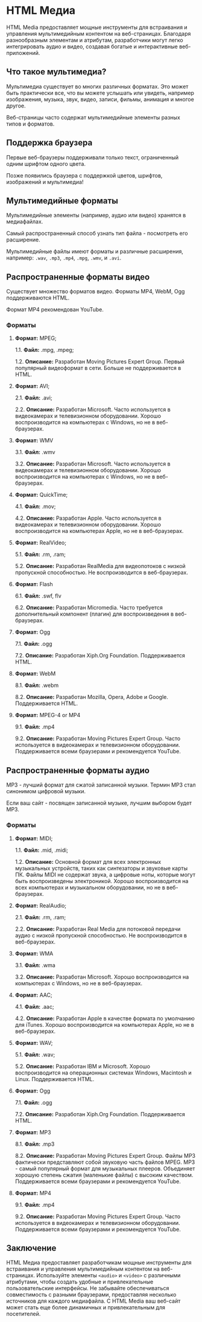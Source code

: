 # HTML Медиа

HTML Media предоставляет мощные инструменты для встраивания и управления мультимедийным контентом на веб-страницах. Благодаря разнообразным элементам и атрибутам, разработчики могут легко интегрировать аудио и видео, создавая богатые и интерактивные веб-приложений.

## Что такое мультимедиа?

Мультимедиа существует во многих различных форматах. Это может быть практически все, что вы можете услышать или увидеть, например изображения, музыка, звук, видео, записи, фильмы, анимация и многое другое.

Веб-страницы часто содержат мультимедийные элементы разных типов и форматов.

## Поддержка браузера

Первые веб-браузеры поддерживали только текст, ограниченный одним шрифтом одного цвета.

Позже появились браузера с поддержкой цветов, шрифтов, изображений и мультимедиа!

## Мультимедийные форматы

Мультимедийные элементы (например, аудио или видео) хранятся в медиафайлах.

Самый распространенный способ узнать тип файла - посмотреть его расширение.

Мультимедийные файлы имеют форматы и различные расширения, например: ``.wav``, ``.mp3``, ``.mp4``, ``.mpg``, ``.wmv``, и ``.avi``.

## Распространенные форматы видео

Существует множество форматов видео. Форматы MP4, WebM, Ogg поддерживаются HTML.

Формат MP4 рекомендован YouTube.

### Форматы

1. **Формат:** MPEG;

    1.1. **Файл:** .mpg, .mpeg;

    1.2. **Описание:** Разработан Moving Pictures Expert Group. Первый популярный видеоформат в сети. Больше не поддерживается в HTML.

2. **Формат:** AVI;

    2.1. **Файл:** .avi;

    2.2. **Описание:** Разработан Microsoft. Часто используется в видеокамерах и телевизионном оборудовании. Хорошо воспроизводится на компьютерах с Windows, но не в веб-браузерах.

3. **Формат:** WMV

    3.1. **Файл:** .wmv

    3.2. **Описание:** Разработан Microsoft. Часто используется в видеокамерах и телевизионном оборудовании. Хорошо воспроизводится на компьютерах с Windows, но не в веб-браузерах.

4. **Формат:** QuickTime;

    4.1. **Файл:** .mov;

    4.2. **Описание:** Разработан Apple. Часто используется в видеокамерах и телевизионном оборудовании. Хорошо воспроизводится на компьютерах Apple, но не в веб-браузерах.

5. **Формат:** RealVideo;

    5.1. **Файл:** .rm, .ram;

    5.2. **Описание:** Разработан RealMedia для видеопотоков с низкой пропускной способностью. Не воспроизводится в веб-браузерах.

6. **Формат:** Flash

    6.1. **Файл:** .swf, flv

    6.2. **Описание:** Разработан Micromedia. Часто требуется дополнительный компонент (плагин) для воспроизведения в веб-браузерах.

7. **Формат:** Ogg

    7.1. **Файл:** .ogg

    7.2. **Описание:** Разработан Xiph.Org Foundation. Поддерживается HTML.

8. **Формат:** WebM

    8.1. **Файл:** .webm

    8.2. **Описание:** Разработан Mozilla, Opera, Adobe и Google. Поддерживается HTML.

9. **Формат:** MPEG-4 or MP4

    9.1. **Файл:** .mp4

    9.2. **Описание:** Разработан Moving Pictures Expert Group. Часто используется в видеокамерах и телевизионном оборудовании. Поддерживается всеми браузерами и рекомендуется YouTube.

## Распространенные форматы аудио

MP3 - лучший формат для сжатой записанной музыки. Термин MP3 стал синонимом цифровой музыки.

Если ваш сайт - посвящен записанной музыке, лучшим выбором будет MP3.

### Форматы

1. **Формат:** MIDI;

    1.1. **Файл:** .mid, .midi;

    1.2. **Описание:** Основной формат для всех электронных музыкальных устройств, таких как синтезаторы и звуковые карты ПК. Файлы MIDI не содержат звука, а цифровые ноты, которые могут быть воспроизведены электроникой. Хорошо воспроизводится на всех компьютерах и музыкальном оборудовании, но не в веб-браузерах.

2. **Формат:** RealAudio;

    2.1. **Файл:** .rm, .ram;

    2.2. **Описание:** Разработан Real Media для потоковой передачи аудио с низкой пропускной способностью. Не воспроизводится в веб-браузерах.

3. **Формат:** WMA

    3.1. **Файл:** .wma

    3.2. **Описание:** Разработан Microsoft. Хорошо воспроизводится на компьютерах с Windows, но не в веб-браузерах.

4. **Формат:** AAC;

    4.1. **Файл:** .aac;

    4.2. **Описание:** Разработан Apple в качестве формата по умолчанию для iTunes. Хорошо воспроизводится на компьютерах Apple, но не в веб-браузерах.

5. **Формат:** WAV;

    5.1. **Файл:** .wav;

    5.2. **Описание:** Разработан IBM и Microsoft. Хорошо воспроизводится на операционных системах Windows, Macintosh и Linux. Поддерживается HTML.

6. **Формат:** Ogg

    7.1. **Файл:** .ogg

    7.2. **Описание:** Разработан Xiph.Org Foundation. Поддерживается HTML.

6. **Формат:** MP3

    8.1. **Файл:** .mp3

    8.2. **Описание:** Разработан Moving Pictures Expert Group. Файлы MP3 фактически представляют собой звуковую часть файлов MPEG. MP3 - самый популярный формат для музыкальных плееров. Объединяет хорошую степень сжатия (маленькие файлы) с высоким качеством. Поддерживается всеми браузерами и рекомендуется YouTube.

8. **Формат:** MP4

    9.1. **Файл:** .mp4

    9.2. **Описание:** Разработан Moving Pictures Expert Group. Часто используется в видеокамерах и телевизионном оборудовании. Поддерживается всеми браузерами и рекомендуется YouTube.

## Заключение

HTML Медиа предоставляет разработчикам мощные инструменты для встраивания и управления мультимедийным контентом на веб-страницах. Используйте элементы ``<audio>`` и ``<video>`` с различными атрибутами, чтобы создать удобные и привлекательные пользовательские интерфейсы. Не забывайте обеспечиваться совместимость с разными браузерами, предоставляя несколько источников для каждого медиафайла. С HTML Media ваш веб-сайт может стать еще более динамичных и привлекательным для посетителей.